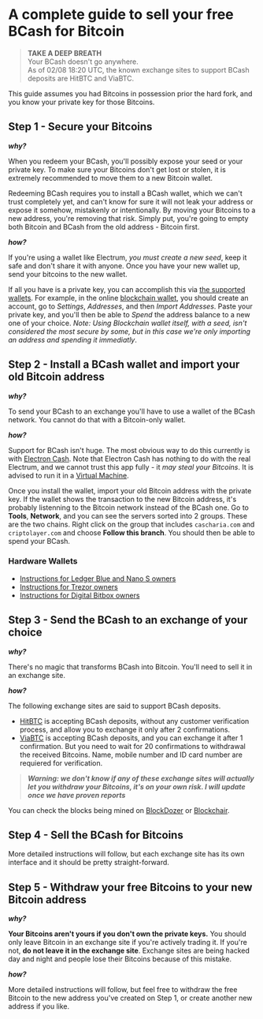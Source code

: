 # A complete guide to sell your free BCash for Bitcoin

> **TAKE A DEEP BREATH**<br/>
> Your BCash doesn't go anywhere. <br/>
> As of 02/08 18:20 UTC, the known exchange sites to support BCash deposits are HitBTC and ViaBTC.

This guide assumes you had Bitcoins in possession prior the hard fork, and you know your private key for those Bitcoins.

## Step 1 - Secure your Bitcoins

***why?***

When you redeem your BCash, you'll possibly expose your seed or your private key. To make sure your Bitcoins don't get lost or stolen, it is extremely recommended to move them to a new Bitcoin wallet. 

Redeeming BCash requires you to install a BCash wallet, which we can't trust completely yet, and can't know for sure it will not leak your address or expose it somehow, mistakenly or intentionally. By moving your Bitcoins to a new address, you're removing that risk. Simply put, you're going to empty both Bitcoin and BCash from the old address - Bitcoin first.

***how?***

If you're using a wallet like Electrum, *you must create a new seed*, keep it safe and don't share it with anyone. Once you have your new wallet up, send your bitcoins to the new wallet.

If all you have is a private key, you can accomplish this via [the supported wallets](http://bitcoin.org/en/choose-your-wallet). For example, in the online [blockchain wallet](http://blockchain.info/wallet), you should create an account, go to *Settings*, *Addresses*, and then *Import Addresses*. Paste your private key, and you'll then be able to *Spend* the address balance to a new one of your choice. *Note: Using Blockchain wallet itself, with a seed, isn't considered the most secure by some, but in this case we're only importing an address and spending it immediatly*.


## Step 2 - Install a BCash wallet and import your old Bitcoin address

***why?***

To send your BCash to an exchange you'll have to use a wallet of the BCash network. You cannot do that with a Bitcoin-only wallet.


***how?***

Support for BCash isn't huge. The most obvious way to do this currently is with [Electron Cash](http://electroncash.org/). Note that Electron Cash has nothing to do with the real Electrum, and we cannot trust this app fully - it *may steal your Bitcoins*. It is advised to run it in a [Virtual Machine](https://www.howtogeek.com/196060/beginner-geek-how-to-create-and-use-virtual-machines/). 

Once you install the wallet, import your old Bitcoin address with the private key. If the wallet shows the transaction to the new Bitcoin address, it's probably listenning to the Bitcoin network instead of the BCash one. Go to **Tools**, **Network**, and you can see the servers sorted into 2 groups. These are the two chains. Right click on the group that includes `cascharia.com` and `criptolayer.com` and choose **Follow this branch**. You should then be able to spend your BCash.

### Hardware Wallets

* [Instructions for Ledger Blue and Nano S owners](http://support.ledgerwallet.com/knowledge_base/topics/bitcoin-cash)
* [Instructions for Trezor owners](https://blog.trezor.io/claim-bcash-bitcoin-cash-bch-bcc-trezor-wallet-f0a810d5864a)
* [Instructions for Digital Bitbox owners](https://digitalbitbox.com/faq)

## Step 3 - Send the BCash to an exchange of your choice

***why?***

There's no magic that transforms BCash into Bitcoin. You'll need to sell it in an exchange site.


***how?***

The following exchange sites are said to support BCash deposits.

* [HitBTC](https://hitbtc.com/) is accepting BCash deposits, without any customer verification process, and allow you to exchange it only after 2 confirmations.
* [ViaBTC](https://www.viabtc.com/) is accepting BCash deposits, and you can exchange it after 1 confirmation. But you need to wait for 20 confirmations to withdrawal the received Bitcoins. Name, mobile number and ID card number are requiered for verification.

>***Warning: we don't know if any of these exchange sites will actually let you withdraw your Bitcoins, it's on your own risk. I will update once we have proven reports***

You can check the blocks being mined on [BlockDozer](http://blockdozer.com/insight/blocks) or [Blockchair](https://blockchair.com/bitcoin-cash/blocks).

## Step 4 - Sell the BCash for Bitcoins

More detailed instructions will follow, but each exchange site has its own interface and it should be pretty straight-forward.


## Step 5 - Withdraw your free Bitcoins to your new Bitcoin address

***why?***

**Your Bitcoins aren't yours if you don't own the private keys.** You should only leave Bitcoin in an exchange site if you're actively trading it. If you're not, **do not leave it in the exchange site**. Exchange sites are being hacked day and night and people lose their Bitcoins because of this mistake.


***how?***

More detailed instructions will follow, but feel free to withdraw the free Bitcoin to the new address you've created on Step 1, or create another new address if you like.

